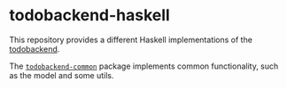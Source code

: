 # todobackend-haskell

This repository provides a different Haskell implementations of the [todobackend](http://www.todobackend.com/).

The [`todobackend-common`](https://github.com/jhedev/todobackend-haskell/tree/master/todobackend-common) package
implements common functionality, such as the model and some utils.

